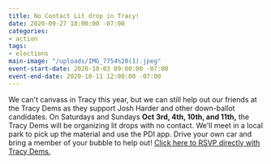 ```yaml
---
title: No Contact Lit drop in Tracy!
date: 2020-09-27 18:00:00 -07:00
categories:
- action
tags:
- elections
main-image: "/uploads/IMG_7754%20(1).jpeg"
event-start-date: 2020-10-03 09:00:00 -07:00
event-end-date: 2020-10-11 12:00:00 -07:00
---
```


We can't canvass in Tracy this year, but we can still help out our friends at the Tracy Dems as they support Josh Harder and other down-ballot candidates.  On  Saturdays and Sundays **Oct 3rd, 4th, 10th, and 11th,** the Tracy Dems will be organizing lit drops with no contact.  We'll meet in a local park to pick up the material and use the PDI app.  Drive your own car and bring a member of your bubble to help out!
[Click here to RSVP directly with Tracy Dems.](https://greatertracydems.org/sign-ups-lit-drop)